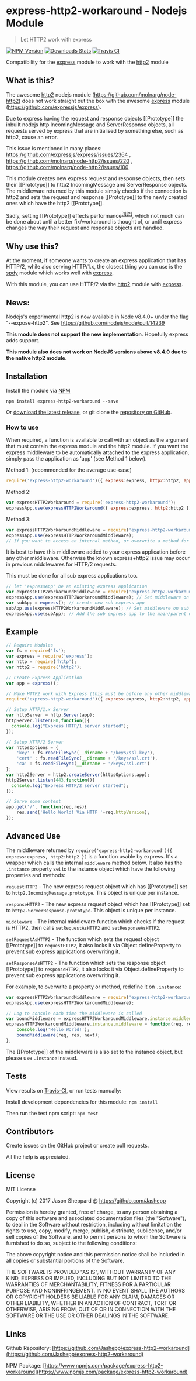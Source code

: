 # express-http2-workaround - Nodejs Module
> Let HTTP2 work with express

[![NPM Version][npm-image]][npm-url]
[![Downloads Stats][npm-downloads]][npm-url]
[![Travis CI][travis-image]][travis-url]

Compatibility for the [express](https://www.npmjs.com/package/express) module to work with the [http2](https://www.npmjs.com/package/http2) module

## What is this?

The awesome [http2](https://www.npmjs.com/package/http2) nodejs module (https://github.com/molnarg/node-http2) does not work straight out the box with the awesome [express](https://www.npmjs.com/package/express) module (https://github.com/expressjs/express).

Due to express having the request and response objects [[Prototype]] the inbuilt nodejs http  IncomingMessage and ServerResponse objects, all requests served by express that are initialised by something else, such as http2, cause an error.

This issue is mentioned in many places:
https://github.com/expressjs/express/issues/2364 ,
https://github.com/molnarg/node-http2/issues/220 ,
https://github.com/molnarg/node-http2/issues/100 

This module creates new express request and response objects, then sets their [[Prototype]] to http2 IncomingMessage and ServerResponse objects.
The middleware returned by this module simply checks if the connection is http2 and sets the request and response [[Prototype]] to the newly created ones which have the http2 [[Prototype]].

Sadly, setting [[Prototype]] effects performance<sup>[[1]](https://developer.mozilla.org/en-US/docs/Web/JavaScript/Reference/Global_Objects/Object/proto)[[2]](https://developer.mozilla.org/en-US/docs/Web/JavaScript/Reference/Global_Objects/Object/setPrototypeOf)</sup>, which not much can be done about until a better fix/workaround is thought of, or until express changes the way their request and response objects are handled.

## Why use this?

At the moment, if someone wants to create an express application that has HTTP/2, while also serving HTTP/1.x, the closest thing you can use is the [spdy](https://www.npmjs.com/package/spdy) module which works well with [express](https://www.npmjs.com/package/express).

With this module, you can use HTTP/2 via the [http2](https://www.npmjs.com/package/http2) module with [express](https://www.npmjs.com/package/express).

## News:
Nodejs's experimental http2 is now available in Node v8.4.0+ under the flag "--expose-http2". See https://github.com/nodejs/node/pull/14239

**This module does not support the new implementation**. Hopefully express adds support.

**This module also does not work on NodeJS versions above v8.4.0 due to the native http2 module.**

## Installation

Install the module via [NPM](https://www.npmjs.com/package/express-http2-workaround)
```
npm install express-http2-workaround --save
```
Or [download the latest release](https://github.com/Jashepp/express-http2-workaround/releases), or git clone the [repository on GitHub](https://github.com/Jashepp/express-http2-workaround).


### How to use

When required, a function is available to call with an object as the argument that must contain the express module and the http2 module. If you want the express middleware to be automatically attached to the express application, simply pass the application as 'app' (see Method 1 below).

Method 1: (recommended for the average use-case)
```javascript
require('express-http2-workaround')({ express:express, http2:http2, app:expressApp });
```

Method 2:
```javascript
var expressHTTP2Workaround = require('express-http2-workaround');
expressApp.use(expressHTTP2Workaround({ express:express, http2:http2 }));
```

Method 3:
```javascript
var expressHTTP2WorkaroundMiddleware = require('express-http2-workaround')({ express:express, http2:http2 });
expressApp.use(expressHTTP2WorkaroundMiddleware);
// If you want to access an internal method, or overwrite a method for the module, see the advanced use in the readme
```

It is best to have this middleware added to your express application before any other middleware. Otherwise the known express+http2 issue may occur in previous middlewares for HTTP/2 requests.

This must be done for all sub express applications too.
```javascript
// let 'expressApp' be an existing express application
var expressHTTP2WorkaroundMiddleware = require('express-http2-workaround')({ express:express, http2:http2 }); // Create Middleware
expressApp.use(expressHTTP2WorkaroundMiddleware); // Set middleware on main express app
var subApp = express(); // create new sub express app
subApp.use(expressHTTP2WorkaroundMiddleware); // Set middleware on sub express app
expressApp.use(subApp); // Add the sub express app to the main/parent express app
```

## Example

```javascript
// Require Modules
var fs = require('fs');
var express = require('express');
var http = require('http');
var http2 = require('http2');

// Create Express Application
var app = express();

// Make HTTP2 work with Express (this must be before any other middleware)
require('express-http2-workaround')({ express:express, http2:http2, app:app });

// Setup HTTP/1.x Server
var httpServer = http.Server(app);
httpServer.listen(80,function(){
  console.log("Express HTTP/1 server started");
});

// Setup HTTP/2 Server
var httpsOptions = {
    'key' : fs.readFileSync(__dirname + '/keys/ssl.key'),
    'cert' : fs.readFileSync(__dirname + '/keys/ssl.crt'),
    'ca' : fs.readFileSync(__dirname + '/keys/ssl.crt')
};
var http2Server = http2.createServer(httpsOptions,app);
http2Server.listen(443,function(){
  console.log("Express HTTP/2 server started");
});

// Serve some content
app.get('/', function(req,res){
    res.send('Hello World! Via HTTP '+req.httpVersion);
});
```

## Advanced Use

The middleware returned by `require('express-http2-workaround')({ express:express, http2:http2 })` is a function usable by express. It's a wrapper which calls the internal `middleware` method below. It also has the `.instance` property set to the instance object which have the following properties and methods:

`requestHTTP2` - The new express request object which has [[Prototype]] set to `http2.IncomingMessage.prototype`. This object is unique per instance.

`responseHTTP2` - The new express request object which has [[Prototype]] set to `http2.ServerResponse.prototype`. This object is unique per instance.

`middleware` - The internal middleware function which checks if the request is HTTP2, then calls `setRequestAsHTTP2` and `setResponseAsHTTP2`.

`setRequestAsHTTP2` - The function which sets the request object [[Prototype]] to `requestHTTP2`, it also locks it via Object.defineProperty to prevent sub express applications overwriting it.

`setResponseAsHTTP2` - The function which sets the response object [[Prototype]] to `responseHTTP2`, it also locks it via Object.defineProperty to prevent sub express applications overwriting it.

For example, to overwrite a property or method, redefine it on `.instance`:
```javascript
var expressHTTP2WorkaroundMiddleware = require('express-http2-workaround')({ express:express, http2:http2 });
expressApp.use(expressHTTP2WorkaroundMiddleware);

// Log to console each time the middleware is called
var boundMiddleware = expressHTTP2WorkaroundMiddleware.instance.middleware.bind(expressHTTP2WorkaroundMiddleware.instance);
expressHTTP2WorkaroundMiddleware.instance.middleware = function(req, res, next){
	console.log('Hello World!');
    boundMiddleware(req, res, next);
};
```

The [[Prototype]] of the middleware is also set to the instance object, but please use `.instance` instead.

## Tests

View results on [Travis-CI][travis-url], or run tests manually:

Install development dependencies for this module: `npm install`

Then run the test npm script: `npm test`

## Contributors

Create issues on the GitHub project or create pull requests.

All the help is appreciated.

## License

MIT License

Copyright (c) 2017 Jason Sheppard @ https://github.com/Jashepp

Permission is hereby granted, free of charge, to any person obtaining a copy
of this software and associated documentation files (the "Software"), to deal
in the Software without restriction, including without limitation the rights
to use, copy, modify, merge, publish, distribute, sublicense, and/or sell
copies of the Software, and to permit persons to whom the Software is
furnished to do so, subject to the following conditions:

The above copyright notice and this permission notice shall be included in all
copies or substantial portions of the Software.

THE SOFTWARE IS PROVIDED "AS IS", WITHOUT WARRANTY OF ANY KIND, EXPRESS OR
IMPLIED, INCLUDING BUT NOT LIMITED TO THE WARRANTIES OF MERCHANTABILITY,
FITNESS FOR A PARTICULAR PURPOSE AND NONINFRINGEMENT. IN NO EVENT SHALL THE
AUTHORS OR COPYRIGHT HOLDERS BE LIABLE FOR ANY CLAIM, DAMAGES OR OTHER
LIABILITY, WHETHER IN AN ACTION OF CONTRACT, TORT OR OTHERWISE, ARISING FROM,
OUT OF OR IN CONNECTION WITH THE SOFTWARE OR THE USE OR OTHER DEALINGS IN THE
SOFTWARE.

## Links

Github Repository: [https://github.com/Jashepp/express-http2-workaround](https://github.com/Jashepp/express-http2-workaround)

NPM Package: [https://www.npmjs.com/package/express-http2-workaround](https://www.npmjs.com/package/express-http2-workaround)

[npm-image]: https://img.shields.io/npm/v/express-http2-workaround.svg?style=flat-square
[npm-url]: https://npmjs.org/package/express-http2-workaround
[npm-downloads]: https://img.shields.io/npm/dm/express-http2-workaround.svg?style=flat-square
[travis-image]: https://travis-ci.org/Jashepp/express-http2-workaround.svg?branch=master
[travis-url]: https://travis-ci.org/Jashepp/express-http2-workaround
